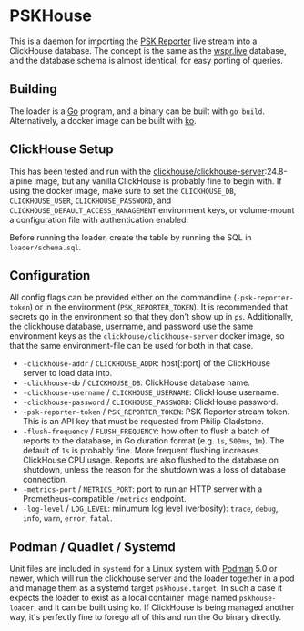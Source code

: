 # PSKHouse

This is a daemon for importing the [PSK Reporter](https://pskreporter.info/) live stream into a ClickHouse database. The
concept is the same as the [wspr.live](https://wspr.live/) database, and the database schema is almost identical,
for easy porting of queries.

## Building

The loader is a [Go](https://go.dev/) program, and a binary can be built with `go build`. Alternatively, a docker image
can be built with [ko](https://ko.build/).

## ClickHouse Setup

This has been tested and run with the
[clickhouse/clickhouse-server](https://hub.docker.com/r/clickhouse/clickhouse-server):24.8-alpine image, but any vanilla
ClickHouse is probably fine to begin with. If using the docker image, make sure to set the `CLICKHOUSE_DB`,
`CLICKHOUSE_USER`, `CLICKHOUSE_PASSWORD`, and `CLICKHOUSE_DEFAULT_ACCESS_MANAGEMENT` environment keys, or volume-mount a
configuration file with authentication enabled.

Before running the loader, create the table by running the SQL in `loader/schema.sql`.

## Configuration

All config flags can be provided either on the commandline (`-psk-reporter-token`) or in the environment
(`PSK_REPORTER_TOKEN`). It is recommended that secrets go in the environment so that they don't show up in `ps`.
Additionally, the clickhouse database, username, and password use the same environment keys as the
`clickhouse/clickhouse-server` docker image, so that the same environment-file can be used for both in that case.

* `-clickhouse-addr` / `CLICKHOUSE_ADDR`: host[:port] of the ClickHouse server to load data into.
* `-clickhouse-db` / `CLICKHOUSE_DB`: ClickHouse database name.
* `-clickhouse-username` / `CLICKHOUSE_USERNAME`: ClickHouse username.
* `-clickhouse-password` / `CLICKHOUSE_PASSWORD`: ClickHouse password.
* `-psk-reporter-token` / `PSK_REPORTER_TOKEN`: PSK Reporter stream token. This is an API key that must be requested
from Philip Gladstone.
* `-flush-frequency` / `FLUSH_FREQUENCY`: how often to flush a batch of reports to the database, in Go duration format (e.g. `1s`, `500ms`,
`1m`). The default of `1s` is probably fine. More frequent flushing increases ClickHouse CPU usage. Reports are also
flushed to the database on shutdown, unless the reason for the shutdown was a loss of database connection.
* `-metrics-port` / `METRICS_PORT`: port to run an HTTP server with a Prometheus-compatible `/metrics` endpoint.
* `-log-level` / `LOG_LEVEL`: minumum log level (verbosity): `trace`, `debug`, `info`, `warn`, `error`, `fatal`.

## Podman / Quadlet / Systemd

Unit files are included in `systemd` for a Linux system with [Podman](https://podman.io/) 5.0 or newer, which will run
the clickhouse server and the loader together in a pod and manage them as a systemd target `pskhouse.target`. In such a
case it expects the loader to exist as a local container image named `pskhouse-loader`, and it can be built using ko. If
ClickHouse is being managed another way, it's perfectly fine to forego all of this and run the Go binary directly.
